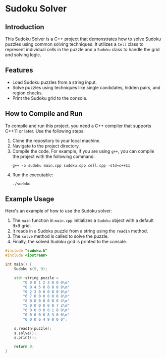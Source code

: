 # Sudoku Solver

## Introduction
This Sudoku Solver is a C++ project that demonstrates how to solve Sudoku puzzles using common solving techniques. It utilizes a `Cell` class to represent individual cells in the puzzle and a `Sudoku` class to handle the grid and solving logic.

## Features
- Load Sudoku puzzles from a string input.
- Solve puzzles using techniques like single candidates, hidden pairs, and region checks.
- Print the Sudoku grid to the console.

## How to Compile and Run
To compile and run this project, you need a C++ compiler that supports C++11 or later. Use the following steps:

1. Clone the repository to your local machine.
2. Navigate to the project directory.
3. Compile the code. For example, if you are using `g++`, you can compile the project with the following command:
    ```
    g++ -o sudoku main.cpp sudoku.cpp cell.cpp -std=c++11
    ```
4. Run the executable:
    ```
    ./sudoku
    ```

## Example Usage
Here's an example of how to use the Sudoku solver:

1. The `main` function in `main.cpp` initializes a `Sudoku` object with a default 9x9 grid.
2. It reads in a Sudoku puzzle from a string using the `readIn` method.
3. The `solve` method is called to solve the puzzle.
4. Finally, the solved Sudoku grid is printed to the console.

```cpp
#include "sudoku.h"
#include <iostream>

int main() {
    Sudoku s(9, 9);

    std::string puzzle =
        "0 0 0 1 2 3 0 0 0\n"
        "0 0 4 5 0 0 0 0 0\n"
        "0 2 3 0 0 0 0 0 0\n"
        "6 7 0 0 0 0 0 0 8\n"
        "8 0 0 0 0 0 0 0 4\n"
        "5 0 0 0 0 0 0 7 2\n"
        "0 0 0 0 0 0 1 8 0\n"
        "0 0 0 0 0 8 3 0 0\n"
        "0 0 0 6 4 9 0 0 0";

    s.readIn(puzzle);
    s.solve();
    s.print();

    return 0;
}

